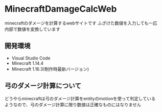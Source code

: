 # MinecraftDamageCalcWeb
minecraftのダメージを計算するwebサイトです
ふざけた数値を入力しても一応内部で数値を変換しています

## 開発環境
+ Visual Studio Code
+ Minecraft 1.14.4
+ Minecraft 1.16.3(制作時最新バージョン)

## 弓のダメージ計算について
どうやらminecraftは弓のダメージ計算をentityのmotionを使って判定しているようなので、弓のダメージ計算に限り数値は正確なものにはなりません
